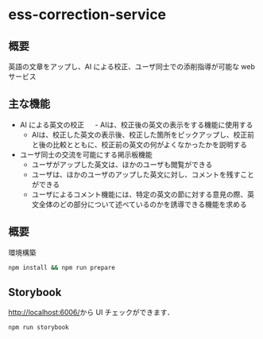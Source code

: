 # ess-correction-service

## 概要

英語の文章をアップし、AI による校正、ユーザ同士での添削指導が可能な web サービス

## 主な機能

- AI による英文の校正
　  - AIは、校正後の英⽂の表⽰をする機能に使⽤する
    - AIは、校正した英⽂の表⽰後、校正した箇所をピックアップし、校正前と後の⽐較とともに、校正前の英⽂の何がよくなかったかを説明する
- ユーザ同⼠の交流を可能にする掲⽰板機能
    - ユーザがアップした英⽂は、ほかのユーザも閲覧ができる
    - ユーザは、ほかのユーザのアップした英⽂に対し、コメントを残すことができる
    - ユーザによるコメント機能には、特定の英⽂の節に対する意⾒の際、英⽂全体のどの部分について述べているのかを誘導できる機能を求める

## 概要

環境構築

```bash
npm install && npm run prepare
```

## Storybook

[http://localhost:6006/](http://localhost:6006/)から UI チェックができます．

```bash
npm run storybook
```
